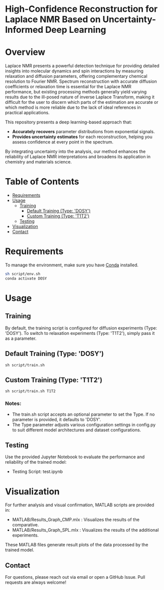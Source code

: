 # High-Confidence Reconstruction for Laplace NMR Based on Uncertainty-Informed Deep Learning

# Overview
Laplace NMR presents a powerful detection technique for providing detailed insights into molecular dynamics and spin interactions by measuring relaxation and diffusion parameters, offering complementary chemical resolution to Fourier NMR. Spectrum reconstruction with accurate diffusion coefficients or relaxation time is essential for the Laplace NMR performance, but existing processing methods generally yield varying results due to the ill-posed nature of inverse Laplace Transform, making it difficult for the user to discern which parts of the estimation are accurate or which method is more reliable due to the lack of ideal references in practical applications.

This repository presents a deep learning-based approach that:
- **Accurately recovers** parameter distributions from exponential signals.
- **Provides uncertainty estimates** for each reconstruction, helping you assess confidence at every point in the spectrum.

By integrating uncertainty into the analysis, our method enhances the reliability of Laplace NMR interpretations and broadens its application in chemistry and materials science.

# Table of Contents
- [Requirements](#requirements)  
- [Usage](#usage)  
  - [Training](#training)  
    - [Default Training (Type: 'DOSY')](#default-training-type-dosy)  
    - [Custom Training (Type: 'T1T2')](#custom-training-type-t1t2)  
  - [Testing](#testing)  
- [Visualization](#visualization)  
- [Contact](#contact)

# Requirements
To manage the environment, make sure you have [Conda](https://docs.conda.io/en/latest/) installed.

```bash
sh script/env.sh
conda activate DOSY
```
# Usage
## Training
By default, the training script is configured for diffusion experiments (Type: 'DOSY').
To switch to relaxation experiments (Type: 'T1T2'), simply pass it as a parameter.
## Default Training (Type: 'DOSY')
```shell
sh script/train.sh
```
## Custom Training (Type: 'T1T2')
```shell
sh script/train.sh T1T2
```
### Notes:
- The train.sh script accepts an optional parameter to set the Type. If no parameter is provided, it defaults to 'DOSY'.
- The Type parameter adjusts various configuration settings in config.py to suit different model architectures and dataset configurations.

## Testing
Use the provided Jupyter Notebook to evaluate the performance and reliability of the trained model:
- Testing Script: test.ipynb

# Visualization
For further analysis and visual confirmation, MATLAB scripts are provided in:
- MATLAB/Results_Graph_CMP.mlx : Visualizes the results of the comparative.
- MATLAB/Results_Graph_SPL.mlx : Visualizes the results of the additional experiments.

These MATLAB files generate result plots of the data processed by the trained model.

## Contact
For questions, please reach out via email or open a GitHub Issue. Pull requests are always welcome!


